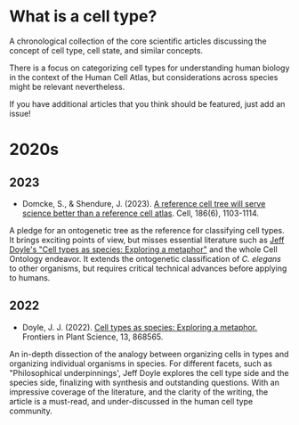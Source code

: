 # What is a cell type? 

A chronological collection of the core scientific articles discussing the concept of cell type, cell state, and similar concepts.

There is a focus on categorizing cell types for understanding human biology in the context of the Human Cell Atlas, but considerations across species might be relevant nevertheless.

If you have additional articles that you think should be featured, just add an issue! 

# 2020s

## 2023 

- Domcke, S., & Shendure, J. (2023). [A reference cell tree will serve science better than a reference cell atlas](https://doi.org/10.1016/j.cell.2023.02.016). Cell, 186(6), 1103-1114.

A pledge for an ontogenetic tree as the reference for classifying cell types. It brings exciting points of view, but misses essential literature such as [Jeff Doyle's "Cell types as species: Exploring a metaphor"](https://doi.org/10.3389/fpls.2022.868565) and the whole Cell Ontology endeavor. It extends the ontogenetic classification of *C. elegans* to other organisms, but requires critical technical advances before applying to humans.


## 2022 

- Doyle, J. J. (2022). [Cell types as species: Exploring a metaphor.](https://doi.org/10.3389/fpls.2022.868565) Frontiers in Plant Science, 13, 868565.

An in-depth dissection of the analogy between organizing cells in types and organizing individual organisms in species. For different facets, such as "Philosophical underpinnings', Jeff Doyle explores the cell type side and the species side, finalizing with synthesis and outstanding questions. With an impressive coverage of the literature, and the clarity of the writing, the article is a must-read, and under-discussed in the human cell type community.  


